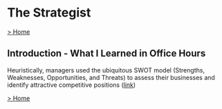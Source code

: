# The Strategist

[> Home](../README.md)
## Introduction - What I Learned in Office Hours



Heuristically, managers used the ubiquitous SWOT model (Strengths, Weaknesses, Opportunities, and Threats) to assess their businesses and identify attractive competitive positions ([link](https://learning.oreilly.com/library/view/-/9780062071002/intro01.xhtml#476b6166-4334-45b3-8820-625279370df7))

[> Home](../README.md)